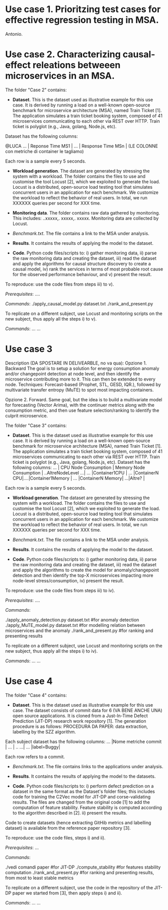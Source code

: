 # Use case 1. Prioritzing test cases for effective regression testing in MSA. 
Antonio. 

# Use case 2. Characterizing causal-effect releations betweeen microservices in an MSA. 
The folder "Case 2" contains: 
- **Dataset**. This is the dataset used as illustrative example for this use case. It is derived by running a load on a well-known open-source benchmark for microservice  architecture (MSA), named Train Ticket [1].  The application simulates a train ticket booking system, composed of 41 microservices communicating to each other via REST over HTTP. Train ticket is  polyglot (e.g., Java, golang, Node.js, etc). 

Dataset has the following columns: 

@LUCA    ... | Reponse Time MS1 | ... | Response Time MSn |    (LE COLONNE con metriche di container le tagliamo)

Each row is a sample every 5 seconds. 

- **Workload generation**. The dataset are generated by stressing the system with a workload. The folder contains the files to use and customise the tool Locust [2], which we exploited to generate the load. Locust is a distributed, open-source load testing tool that simulates concurrent users in an application for each benchmark. We customize the workload to reflect the behavior of real users. In total, we run XXXXXX queries per second for XXX time.  

- **Monitoring data**. The folder contains raw data gathered by monitoring. 
This includes: ..xxxxx,.   xxxxx,. xxxxx. 
Monitoring data are collected by Locust. 

- *Benchmark.txt*. The file contains a link to the MSA under analysis.  

- **Results**. It contains the results of applying the model to the dataset. 

- **Code**. Python code files/scripts to: i) gather monitoring data, ii) parse the raw monitoring data and creating the dataset, iii) read the dataset and apply the algorithms for causal structure discovery to create a causal model, iv) rank the services in terms of most probable root cause for the observed performance behaviour, and v) present the result.  

To reproduce:  use the code files from steps iii) to v). 

*Prerequisites*: 
....

*Commands*: 
./apply_causal_model.py dataset.txt
./rank_and_present.py
 
To replicate on a different subject, use Locust and monitoring scripts on the new subject, thus apply all the steps i) to v). 

*Commands*:
... 
...


# Use case 3 

Description (DA SPOSTARE IN DELIVEARBLE, no va qua): 
Opzione 1. Backward
The goal is to setup a solution for energy consumption anomaly and/or changepoint detection at node level, and then identify the microservice contributing more to it. This can then be extended to every node. Techniques: Forecast-based (Prophet, STL, GESD, IQR.), followed by multivariate transfer entropy (MuTE) to spot most impacting containers. 

Opzione 2. Forward. 
Same goal, but the idea is to build a multivariate model for forecasting (Vector Arima), with the continuer metrics along with the consumption metric, and then use feature selection/ranking to identify the culprit microservice. 


The folder "Case 3" contains: 
- **Dataset**. This is the dataset used as illustrative example for this use case. It is derived by running a load on a well-known open-source benchmark for microservice  architecture (MSA), named Train Ticket [1].  The application simulates a train ticket booking system, composed of 41 microservices communicating to each other via REST over HTTP. Train ticket is  polyglot (e.g., Java, golang, Node.js, etc). 
Dataset has the following columns: 
 ... | CPU Node Consumption | Memory Node Consumption | ..AltreNodeLevel ...| ... |Container1CPU | ... |ContainerN CPU|....|Container1Memory | ... |ContainerN Memory| ...|Altre? |


Each row is a sample every 5 seconds. 

- **Workload generation**. The dataset are generated by stressing the system with a workload. The folder contains the files to use and customise the tool Locust [2], which we exploited to generate the load. Locust is a distributed, open-source load testing tool that simulates concurrent users in an application for each benchmark. We customize the workload to reflect the behavior of real users. In total, we run XXXXXX queries per second for XXX time.  

- *Benchmark.txt*. The file contains a link to the MSA under analysis.  
 
- **Results**. It contains the results of applying the model to the dataset. 

- **Code**. Python code files/scripts to: i) gather monitoring data, ii) parse the raw monitoring data and creating the dataset, iii) read the dataset and apply the algorithms to create the model for anomaly/changepoint detection and then identify the top-X microservices impacting more node-level stress/consumption, iv) present the result.  

To reproduce:  use the code files from steps iii) to iv). 

*Prerequisites*: 
....

*Commands*: 

./apply_anomaly_detection.py dataset.txt #for anomaly detection
./apply_MuTE_model.py dataset.txt	 #for modelling relation between microservices and the anomaly
./rank_and_present.py			 #for ranking and presenting results
 
To replicate on a different subject, use Locust and monitoring scripts on the new subject, thus apply all the steps i) to iv). 

*Commands*:
... 
...


# Use case 4 

The folder "Case 4" contains: 
- **Dataset**. This is the dataset used as illustrative example for this use case. The dataset consists of commit data for 6 (VA BENE ANCHE UNA) open source applications. It is cloned from a Just-In-Time Defect Prediction (JIT-DP) research work repository [1]. The generation procedure is as follows: PROCEDURA DA PAPER: data extraction, labelling by the SZZ algorithm.

Each subject dataset has the following columns: 
 ... |Nome metriche commit | ...  | .. ...| ... |label=Buggy| 

Each row refers to a commit. 

- *Benchmark.txt*. The file contains links to the applications under analysis.  

- **Results**. It contains the results of applying the model to the datasets. 
 
- **Code**. Python code files/scripts to: i) perform defect prediction on a dataset in the same format as the Dataset's folder files; this includes code for training the C2Vec model for JIT-DP and corse-validating results. The files are changed from the original code [1] to add the computation of feature stability. Feature stability is computed according to the algorithm described in [2]. ii) present the results. 

Code to create datasets (hence extracting GitHib metrics and labelling dataset) is available from the reference paper repository [3].  

To reproduce:  use the code files, steps i) and ii). 

*Prerequisites*: 
...

*Commands*: 

./vedi comandi paper 			 #for JIT-DP
./compute_stability			 #for features stability computation 
./rank_and_present.py			 #for ranking and presenting results, from most to least stable metrics
 
To replicate on a different subject, use the code in the repository of the JIT-DP paper we started from [3], then apply steps i) and ii). 

*Commands*:
... 
...
